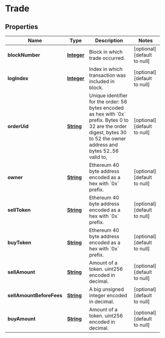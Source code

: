 # Trade

## Properties

| Name                     | Type                      | Description                                                                                                                                                                          | Notes                        |
| ------------------------ | ------------------------- | ------------------------------------------------------------------------------------------------------------------------------------------------------------------------------------ | ---------------------------- |
| **blockNumber**          | [**Integer**](#) | Block in which trade occurred.                                                                                                                                                       | [optional] [default to null] |
| **logIndex**             | [**Integer**](#) | Index in which transaction was included in block.                                                                                                                                    | [optional] [default to null] |
| **orderUid**             | [**String**](#)   | Unique identifier for the order: 56 bytes encoded as hex with &#x60;0x&#x60; prefix. Bytes 0 to 32 are the order digest, bytes 30 to 52 the owner address and bytes 52..56 valid to, | [optional] [default to null] |
| **owner**                | [**String**](#)   | Ethereum 40 byte address encoded as a hex with &#x60;0x&#x60; prefix.                                                                                                                | [optional] [default to null] |
| **sellToken**            | [**String**](#)   | Ethereum 40 byte address encoded as a hex with &#x60;0x&#x60; prefix.                                                                                                                | [optional] [default to null] |
| **buyToken**             | [**String**](#)   | Ethereum 40 byte address encoded as a hex with &#x60;0x&#x60; prefix.                                                                                                                | [optional] [default to null] |
| **sellAmount**           | [**String**](#)   | Amount of a token. uint256 encoded in decimal.                                                                                                                                       | [optional] [default to null] |
| **sellAmountBeforeFees** | [**String**](#)   | A big unsigned integer encoded in decimal.                                                                                                                                           | [optional] [default to null] |
| **buyAmount**            | [**String**](#)   | Amount of a token. uint256 encoded in decimal.                                                                                                                                       | [optional] [default to null] |

